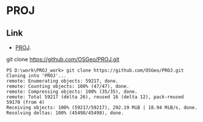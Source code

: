 # PROJ

## Link

- [PROJ](https://github.com/OSGeo/PROJ).

git clone https://github.com/OSGeo/PROJ.git
```
PS D:\work\PROJ_work> git clone https://github.com/OSGeo/PROJ.git
Cloning into 'PROJ'...
remote: Enumerating objects: 59217, done.
remote: Counting objects: 100% (47/47), done.
remote: Compressing objects: 100% (35/35), done.
remote: Total 59217 (delta 26), reused 16 (delta 12), pack-reused 59170 (from 4)
Receiving objects: 100% (59217/59217), 292.19 MiB | 18.94 MiB/s, done.
Resolving deltas: 100% (45498/45498), done.
```